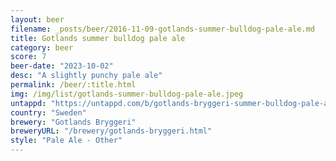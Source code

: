 ```yaml
---
layout: beer
filename: _posts/beer/2016-11-09-gotlands-summer-bulldog-pale-ale.md
title: Gotlands summer bulldog pale ale
category: beer
score: 7
beer-date: "2023-10-02"
desc: "A slightly punchy pale ale"
permalink: /beer/:title.html
img: /img/list/gotlands-summer-bulldog-pale-ale.jpeg
untappd: "https://untappd.com/b/gotlands-bryggeri-summer-bulldog-pale-ale/3824243"
country: "Sweden"
brewery: "Gotlands Bryggeri"
breweryURL: "/brewery/gotlands-bryggeri.html"
style: "Pale Ale - Other"
---
```

